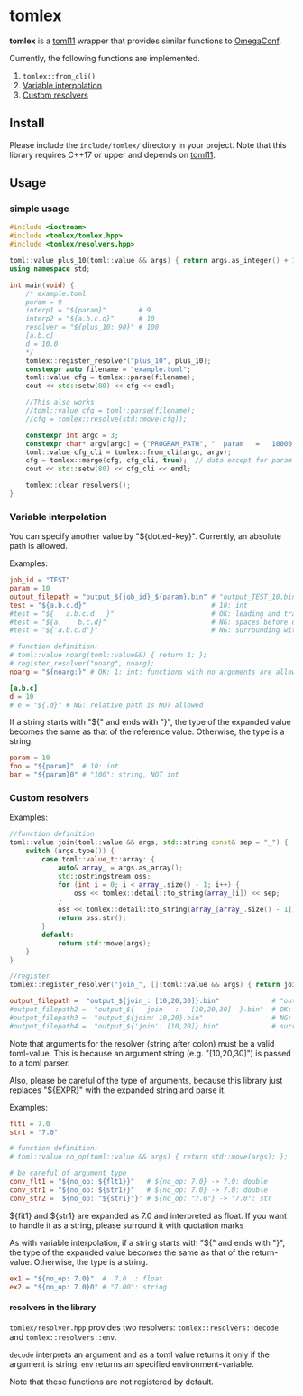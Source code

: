 # tomlex
**tomlex** is a [toml11](https://github.com/ToruNiina/toml11) wrapper that provides similar functions to [OmegaConf](https://omegaconf.readthedocs.io/en/latest/).

Currently, the following functions are implemented.

1. `tomlex::from_cli()`
2. [Variable interpolation](https://omegaconf.readthedocs.io/en/latest/usage.html#interpolation)
3. [Custom resolvers](https://omegaconf.readthedocs.io/en/latest/custom_resolvers.html)

## Install
Please include the `include/tomlex/` directory in your project.
Note that this library requires C++17 or upper and depends on [toml11](https://github.com/ToruNiina/toml11).

## Usage
### simple usage
```cpp
#include <iostream>
#include <tomlex/tomlex.hpp>
#include <tomlex/resolvers.hpp>

toml::value plus_10(toml::value && args) { return args.as_integer() + 10; };
using namespace std;

int main(void) {
	/* example.toml
	param = 9
	interp1 = "${param}"        # 9
	interp2 = "${a.b.c.d}"      # 10
	resolver = "${plus_10: 90}" # 100
	[a.b.c]
	d = 10.0
	*/
	tomlex::register_resolver("plus_10", plus_10);
	constexpr auto filename = "example.toml";
	toml::value cfg = tomlex::parse(filename);
	cout << std::setw(80) << cfg << endl;

	//This also works
	//toml::value cfg = toml::parse(filename);
	//cfg = tomlex::resolve(std::move(cfg));

	constexpr int argc = 3;
	constexpr char* argv[argc] = {"PROGRAM_PATH", "  param   =   10000  ", "a.b.c.d  =  nan"};
	toml::value cfg_cli = tomlex::from_cli(argc, argv);
	cfg = tomlex::merge(cfg, cfg_cli, true);  // data except for param and a.b.c.d are merged into cfg_cli
	cout << std::setw(80) << cfg_cli << endl;

	tomlex::clear_resolvers();
}
```

### Variable interpolation
You can specify another value by "${dotted-key}".
Currently, an absolute path is allowed.

Examples:
```toml
job_id = "TEST"
param = 10
output_filepath = "output_${job_id}_${param}.bin" # "output_TEST_10.bin"
test = "${a.b.c.d}"                               # 10: int
#test = "${   a.b.c.d   }"                        # OK: leading and trailing spaces are allowed
#test = "${a.    b.c.d}"                          # NG: spaces before or after dot are NOT allowed
#test = "${'a.b.c.d'}"                            # NG: surrounding with quotation marks is NOT allowed

# function definition: 
# toml::value noarg(toml::value&&) { return 1; };
# register_resolver("noarg", noarg);
noarg = "${noarg:}" # OK: 1: int: functions with no arguments are allowed

[a.b.c]
d = 10
# e = "${.d}" # NG: relative path is NOT allowed
```

If a string starts with "${" and ends with "}",
the type of the expanded value becomes the same as that of the reference value.
Otherwise, the type is a string.
```toml
param = 10
foo = "${param}"  # 10: int
bar = "${param}0" # "100": string, NOT int
```

### Custom resolvers
Examples:
```cpp
//function definition
toml::value join(toml::value && args, std::string const& sep = "_") {
    switch (args.type()) {
        case toml::value_t::array: {
            auto& array_ = args.as_array();
            std::ostringstream oss;
            for (int i = 0; i < array_.size() - 1; i++) {
                oss << tomlex::detail::to_string(array_[i]) << sep;
            }
            oss << tomlex::detail::to_string(array_[array_.size() - 1]);
            return oss.str();
        }
        default:
            return std::move(args);
    }
}

//register
tomlex::register_resolver("join_", [](toml::value && args) { return join(std::move(args)); });
```

```toml
output_filepath =  "output_${join_: [10,20,30]}.bin"             # "output_0_10_20.bin"
#output_filepath2 =  "output_${   join   :   [10,20,30]  }.bin"  # OK: leading and trailing spaces are allowed
#output_filepath3 =  "output_${join: 10,20}.bin"                 # NG: 10,20 is not a valid toml value
#output_filepath4 =  "output_${'join': [10,20]}.bin"             # surrounding with quotation marks is NOT allowed
```
Note that arguments for the resolver (string after colon) must be a valid toml-value.
This is because an argument string (e.g. "[10,20,30]") is passed to a toml parser.

Also, please be careful of the type of arguments, because this library just replaces "${EXPR}" with the expanded string and parse it.

Examples:
``` toml
flt1 = 7.0
str1 = "7.0"

# function definition: 
# toml::value no_op(toml::value && args) { return std::move(args); };

# be careful of argument type
conv_flt1 = "${no_op: ${flt1}}"   # ${no_op: 7.0} -> 7.0: double
conv_str1 = "${no_op: ${str1}}"   # ${no_op: 7.0} -> 7.0: double
conv_str2 = '${no_op: "${str1}"}' # ${no_op: "7.0"} -> "7.0": str
```
${fit1} and ${str1} are expanded as 7.0 and interpreted as float.
If you want to handle it as a string, please surround it with quotation marks 

As with variable interpolation, if a string starts with "${" and ends with "}", the type of the expanded value becomes the same as that of the return-value.
Otherwise, the type is a string.
```toml
ex1 = "${no_op: 7.0}"  #  7.0  : float
ex2 = "${no_op: 7.0}0" # "7.00": string
```
#### resolvers in the library
`tomlex/resolver.hpp` provides two resolvers: `tomlex::resolvers::decode` and `tomlex::resolvers::env`.

`decode` interprets an argument and as a toml value returns it only if the argument is string.
`env` returns an specified environment-variable.

Note that these functions are not registered by default.
